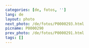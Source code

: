 ```yaml
---
categories: [de, fotos, '']
lang: de
layout: photo
next_photo: /de/fotos/P0000293.html
picname: P0000290
prev_photo: /de/fotos/P0000291.html
tags: []
---
```

